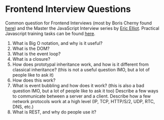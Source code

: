 # Frontend Interview Questions

Common question for Frontend Interviews (most by Boris Cherny found [here](https://performancejs.com/post/hde6d32/The-Best-Frontend-JavaScript-Interview-Questions-(Written-by-a-Frontend-Engineer))) and the Master the JavaScript Interview series by [Eric Elliot](https://medium.com/@_ericelliott).
Practical Javascript training tasks can be found [here](https://github.com/anszu/javascript-training).

1. What is Big O notation, and why is it useful?
2. What is the DOM?
3. What is the event loop?
4. What is a closure?
5. How does prototypal inheritance work, and how is it different from classical inheritance? (this is not a useful question IMO, but a lot of people like to ask it)
6. How does this work?
7. What is event bubbling and how does it work? (this is also a bad question IMO, but a lot of people like to ask it too)
Describe a few ways to communicate between a server and a client. Describe how a few network protocols work at a high level (IP, TCP, HTTP/S/2, UDP, RTC, DNS, etc.)
8. What is REST, and why do people use it?


